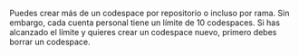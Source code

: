 Puedes crear más de un codespace por repositorio o incluso por rama. Sin embargo, cada cuenta personal tiene un límite de 10 codespaces. Si has alcanzado el límite y quieres crear un codespace nuevo, primero debes borrar un codespace.
